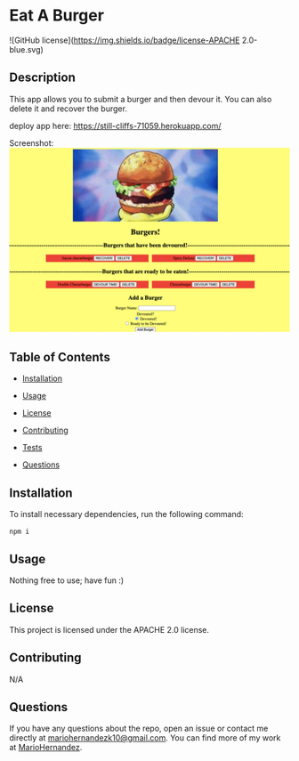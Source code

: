 # Eat A Burger
![GitHub license](https://img.shields.io/badge/license-APACHE 2.0-blue.svg)

## Description

This app allows you to submit a burger and then devour it. You can also delete it and recover the burger. 

deploy app here: https://still-cliffs-71059.herokuapp.com/

Screenshot:
![alt text](public/assets/img/SS.png)

## Table of Contents 

* [Installation](#installation)

* [Usage](#usage)

* [License](#license)

* [Contributing](#contributing)

* [Tests](#tests)

* [Questions](#questions)

## Installation

To install necessary dependencies, run the following command:

```
npm i
```

## Usage

Nothing free to use; have fun :)

## License

This project is licensed under the APACHE 2.0 license.
  
## Contributing

N/A

## Questions

If you have any questions about the repo, open an issue or contact me directly at mariohernandezk10@gmail.com. You can find more of my work at [MarioHernandez](https://github.com/mariohernandezk10).

